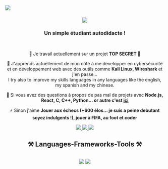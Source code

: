 <img align="left" src="https://visitor-badge.laobi.icu/badge?page_id=abdhkarim.abdhkarim" />

<h1 align="center">
  <h1 align="center">
    <img src="https://readme-typing-svg.herokuapp.com/?font=Righteous&size=35&center=true&vCenter=true&width=500&height=70&duration=4000&lines=Salut+A+Tous!+👋;+Je+Suis+Abdallah+Karim!;" />
</h1>

<h3 align="center">Un simple étudiant autodidacte !</h3>

<br/>
<div align="center">
 
 🔭 Je travail actuellement sur un projet **TOP SECRET 🛑**
 
 🌱 J'apprends actuellement de mon côté à me developper en cybersécurité et en développement web avec des outils comme **Kali Linux, Wireshark** et j'en passe...
 <br>
 I try also to improve my skills languages in any languages like the english, my spanish and my chinese.

💬 Si vous avez des questions à propos de pas mal de projets avec **Node.js, React, C, C++, Python... or autre c'est [ici](https://github.com/abdhkarim/abdhkarim/issues)**

⚡ Sinon j'aime **Jouer aux échecs (+600 élos... je suis a peine debutant soyez indulgents !), jouer à FIFA, au foot et coder**

 </div>

 <div align="center"> 
  <a href="mailto:karimabdallah-pro@outlook.fr">
    <img src="https://img.shields.io/badge/Microsoft_Outlook-0078D4?style=for-the-badge&logo=microsoft-outlook&logoColor=white" />
  </a>
  <a href="https://www.linkedin.com/in/karim-abdallah-0b892b1b2/" target="_blank">
    <img src="https://img.shields.io/badge/LinkedIn-0077B5?style=for-the-badge&logo=linkedin&logoColor=white" target="_blank" />
  </a>
  <a href="https://github.com/abdhkarim" target="_blank">
     <img src="https://img.shields.io/badge/Portfolio-FF5722?style=for-the-badge&logo=todoist&logoColor=white" target="_blank" /> <!-- sqlite, safari, google-chrome are other good icon options -->
  </a>
</div>

<h2 align="center">⚒️ Languages-Frameworks-Tools ⚒️</h2>
<br/>
<div align="center">
    <img src="https://skillicons.dev/icons?i=react,bootstrap,mui,html,css,vscode,github,figma,tailwind,git,r" />
    <img src="https://skillicons.dev/icons?i=nodejs,python,javascript,typescript,express,firebase,mongodb,c,cpp,java,nextjs,mysql,postman,photoshop" /><br>
</div>

